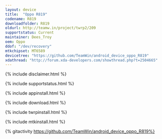 ```yaml
---
layout: device
title:  "Oppo R819"
codename: R819
downloadfolder: R819
oldurl: http://teamw.in/project/twrp2/209
supportstatus: Current
maintainer: Dees_Troy
oem: Oppo
ddof: "/dev/recovery"
mtkchipset: MT6589
devicetree: "https://github.com/TeamWin/android_device_oppo_R819"
xdathread: "http://forum.xda-developers.com/showthread.php?t=2504665"
---
```


{% include disclaimer.html %}

{% include supportstatus.html %}

{% include appinstall.html %}

{% include download.html %}

{% include twrpinstall.html %}

{% include mtkinstall.html %}

{% gitactivity  https://github.com/TeamWin/android_device_oppo_R819%}
